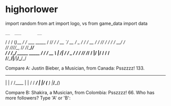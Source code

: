 # highorlower

import random
from art import logo, vs
from game_data import data


    __  ___       __             
   / / / (_)___ _/ /_  ___  _____
  / /_/ / / __ `/ __ \/ _ \/ ___/
 / __  / / /_/ / / / /  __/ /    
/_/ ///_/\__, /_/ /_/\___/_/     
   / /  /____/_      _____  _____
  / /   / __ \ | /| / / _ \/ ___/
 / /___/ /_/ / |/ |/ /  __/ /    
/_____/\____/|__/|__/\___/_/     

Compare A: Justin Bieber, a Musician, from Canada: Psszzzz! 133.

 _    __    
| |  / /____
| | / / ___/
| |/ (__  ) 
|___/____(_)

Compare B: Shakira, a Musician, from Colombia: Psszzzz! 66.
Who has more followers? Type 'A' or 'B': 
